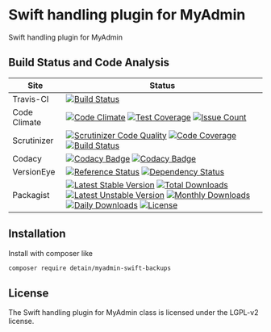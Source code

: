 # Swift handling plugin for MyAdmin

Swift handling plugin for MyAdmin

## Build Status and Code Analysis

Site          | Status
--------------|---------------------------
Travis-CI     | [![Build Status](https://travis-ci.org/detain/myadmin-swift-backups.svg?branch=master)](https://travis-ci.org/detain/myadmin-swift-backups)
Code Climate  | [![Code Climate](https://codeclimate.com/github/detain/myadmin-swift-backups/badges/gpa.svg)](https://codeclimate.com/github/detain/myadmin-swift-backups) [![Test Coverage](https://codeclimate.com/github/detain/myadmin-swift-backups/badges/coverage.svg)](https://codeclimate.com/github/detain/myadmin-swift-backups/coverage) [![Issue Count](https://codeclimate.com/github/detain/myadmin-swift-backups/badges/issue_count.svg)](https://codeclimate.com/github/detain/myadmin-swift-backups)
Scrutinizer   | [![Scrutinizer Code Quality](https://scrutinizer-ci.com/g/myadmin-plugins/myadmin-swift-backups/badges/quality-score.png?b=master)](https://scrutinizer-ci.com/g/myadmin-plugins/myadmin-swift-backups/?branch=master) [![Code Coverage](https://scrutinizer-ci.com/g/myadmin-plugins/myadmin-swift-backups/badges/coverage.png?b=master)](https://scrutinizer-ci.com/g/myadmin-plugins/myadmin-swift-backups/?branch=master) [![Build Status](https://scrutinizer-ci.com/g/myadmin-plugins/myadmin-swift-backups/badges/build.png?b=master)](https://scrutinizer-ci.com/g/myadmin-plugins/myadmin-swift-backups/build-status/master)
Codacy        | [![Codacy Badge](https://api.codacy.com/project/badge/Grade/226251fc068f4fd5b4b4ef9a40011d06)](https://www.codacy.com/app/detain/myadmin-swift-backups) [![Codacy Badge](https://api.codacy.com/project/badge/Coverage/25fa74eb74c947bf969602fcfe87e349)](https://www.codacy.com/app/detain/myadmin-swift-backups?utm_source=github.com&utm_medium=referral&utm_content=detain/myadmin-swift-backups&utm_campaign=Badge_Coverage)
VersionEye    | [![Reference Status](https://www.versioneye.com/php/detain:myadmin-swift-backups/reference_badge.svg?style=flat)](https://www.versioneye.com/php/detain:myadmin-swift-backups/references) [![Dependency Status](https://www.versioneye.com/user/projects/592f7318bafc5500414dfd2a/badge.svg?style=flat-square)](https://www.versioneye.com/user/projects/592f7318bafc5500414dfd2a)
Packagist     | [![Latest Stable Version](https://poser.pugx.org/detain/myadmin-swift-backups/version)](https://packagist.org/packages/detain/myadmin-swift-backups) [![Total Downloads](https://poser.pugx.org/detain/myadmin-swift-backups/downloads)](https://packagist.org/packages/detain/myadmin-swift-backups) [![Latest Unstable Version](https://poser.pugx.org/detain/myadmin-swift-backups/v/unstable)](//packagist.org/packages/detain/myadmin-swift-backups) [![Monthly Downloads](https://poser.pugx.org/detain/myadmin-swift-backups/d/monthly)](https://packagist.org/packages/detain/myadmin-swift-backups) [![Daily Downloads](https://poser.pugx.org/detain/myadmin-swift-backups/d/daily)](https://packagist.org/packages/detain/myadmin-swift-backups) [![License](https://poser.pugx.org/detain/myadmin-swift-backups/license)](https://packagist.org/packages/detain/myadmin-swift-backups)


## Installation

Install with composer like

```sh
composer require detain/myadmin-swift-backups
```

## License

The Swift handling plugin for MyAdmin class is licensed under the LGPL-v2 license.

